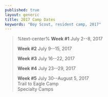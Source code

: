 ```yaml
---
published: true
layout: generic
title: 2017 Camp Dates
keywords: "Boy Scout, resident camp, 2017"
---
```


> %text-center%
> **Week #1**
> July 2--8, 2017
>
> **Week #2**
> July 9--15, 2017
>
> **Week #3**
> July 16--22, 2017
>
> **Week #4**
> July 23--29, 2017
>
> **Week #5**
> July 30--August 5, 2017<br/>
> Trail to Eagle Camp<br/>
> Specialty Camps
